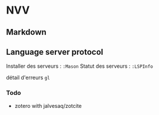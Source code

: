 # NVV

## Markdown


## Language server protocol

Installer des serveurs : `:Mason`
Statut des serveurs : `:LSPInfo`

détail d'erreurs `gl`

### Todo

* zotero with jalvesaq/zotcite
